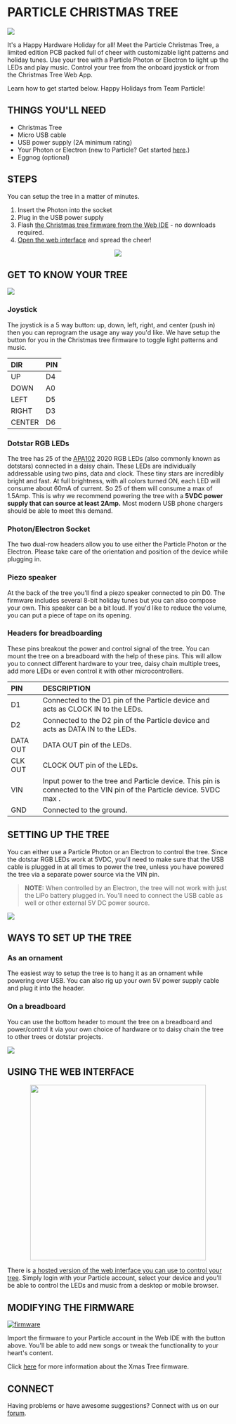 # PARTICLE CHRISTMAS TREE

![](/hardware/images/header.jpg)

It's a Happy Hardware Holiday for all! Meet the Particle Christmas Tree, a limited edition PCB packed full of cheer with customizable light patterns and holiday tunes. Use your tree with a Particle Photon or Electron to light up the LEDs and play music. Control your tree from the onboard joystick or from the Christmas Tree Web App.

Learn how to get started below. Happy Holidays from Team Particle!

## THINGS YOU'LL NEED
 - Christmas Tree
 - Micro USB cable
 - USB power supply (2A minimum rating)
 - Your Photon or Electron (new to Particle? Get started [here](https://docs.particle.io/guide/getting-started).)
 - Eggnog (optional)

## STEPS 

You can setup the tree in a matter of minutes.

1. Insert the Photon into the socket
1. Plug in the USB power supply
1. Flash [the Christmas tree firmware from the Web IDE][Firmware shared app] - no downloads required.
1. [Open the web interface][Web interface] and spread the cheer!

[Firmware shared app]: https://go.particle.io/shared_apps/5a3f997de240b9471e001108
[Web interface]: https://particle-iot.github.io/xmastree

<p align="center">
<img src="/hardware/images/steps-all.png">
</p>

## GET TO KNOW YOUR TREE

![](/hardware/images/description.png)

### Joystick

The joystick is a 5 way button: up, down, left, right, and center (push in) then you can reprogram the usage any way you'd like. We have setup the button for you in the Christmas tree firmware to toggle light patterns and music.

|DIR   | PIN |
|:---  |:--- |
|UP    |D4| 
|DOWN  |A0|
|LEFT  |D5|
|RIGHT |D3|
|CENTER|D6|

### Dotstar RGB LEDs

The tree has 25 of the [APA102](http://www.led-color.com/upload/201604/APA102-2020%20SMD%20LED.pdf) 2020 RGB LEDs (also commonly known as dotstars) connected in a daisy chain. These LEDs are individually addressable using two pins, data and clock. These tiny stars are incredibly bright and fast. At full brightness, with all colors turned ON, each LED will consume about 60mA of current. So 25 of them will consume a max of 1.5Amp. This is why we recommend powering the tree with a **5VDC power supply that can source at least 2Amp.** Most modern USB phone chargers should be able to meet this demand.

### Photon/Electron Socket

The two dual-row headers allow you to use either the Particle Photon or the Electron. Please take care of the orientation and position of the device while plugging in.

### Piezo speaker

At the back of the tree you'll find a piezo speaker connected to pin D0. The firmware includes several 8-bit holiday tunes but you can also compose your own. This speaker can be a bit loud. If you'd like to reduce the volume, you can put a piece of tape on its opening.

### Headers for breadboarding

These pins breakout the power and control signal of the tree. You can mount the tree on a breadboard with the help of these pins. This will allow you to connect different hardware to your tree, daisy chain multiple trees, add more LEDs or even control it with other microcontrollers.


|PIN     |DESCRIPTION|
|:-------|:----------|
|D1      | Connected to the D1 pin of the Particle device and acts as CLOCK IN to the LEDs.|
|D2      | Connected to the D2 pin of the Particle device and acts as DATA IN to the LEDs.|
|DATA OUT| DATA OUT pin of the LEDs.|
|CLK OUT | CLOCK OUT pin of the LEDs.|
|VIN     | Input power to the tree and Particle device. This pin is connected to the VIN pin of the Particle device. 5VDC max .|
|GND     | Connected to the ground.|

## SETTING UP THE TREE 

You can either use a Particle Photon or an Electron to control the tree. Since the dotstar RGB LEDs work at 5VDC, you'll need to make sure that the USB cable is plugged in at all times to power the tree, unless you have powered the tree via a separate power source via the VIN pin.

> **NOTE:** When controlled by an Electron, the tree will not work with just the LiPo battery plugged in. You'll need to connect the USB cable as well or other external 5V DC power source.

![](/hardware/images/tree-plugged.png)

## WAYS TO SET UP THE TREE

### As an ornament

The easiest way to setup the tree is to hang it as an ornament while powering over USB. You can also rig up your own 5V power supply cable and plug it into the header.


### On a breadboard

You can use the bottom header to mount the tree on a breadboard and power/control it via your own choice of hardware or to daisy chain the tree to other trees or dotstar projects.

![](/hardware/images/bb.png)

## USING THE WEB INTERFACE

<p align="center">
<a href="https://particle-iot.github.io/xmastree" target="_blank">
<img src="/hardware/images/webinterface_preview.png" width=400>
</a></p>

There is [a hosted version of the web interface you can use to control your tree][Web interface]. Simply login with your Particle account, select your device and you'll be able to control the LEDs and music from a desktop or mobile browser.

## MODIFYING THE FIRMWARE

[![firmware](https://img.shields.io/badge/Particle%20Shared%20App-XMASTREE-blue.svg?style=for-the-badge&colorA=00aedf&colorB=555555)][Firmware shared app]

Import the firmware to your Particle account in the Web IDE with the button above. You'll be
able to add new songs or tweak the functionality to your heart's
content.

Click [here](FIRMWARE.md) for more information about the Xmas Tree firmware.

## CONNECT

Having problems or have awesome suggestions? Connect with us on our [forum](https://community.particle.io/).
